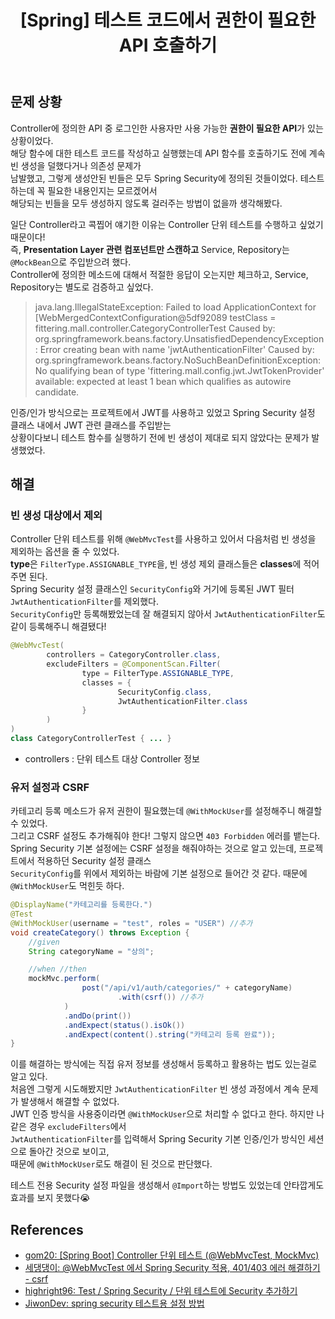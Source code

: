 ﻿---
toc: true
title:  "[Spring] 테스트 코드에서 권한이 필요한 API 호출하기"
last_modified_at:   2023-11-08
categories : Project
excerpt: ""
image: ""
sitemap :
  changefreq : weekly
  priority : 1.0
use_math: true
published: true
---

## 문제 상황
Controller에 정의한 API 중 로그인한 사용자만 사용 가능한 **권한이 필요한 API**가 있는 상황이었다.<br>
해당 함수에 대한 테스트 코드를 작성하고 실행했는데 API 함수를 호출하기도 전에 계속 빈 생성을 덜했다거나 의존성 문제가 <br>
남발했고, 그렇게 생성안된 빈들은 모두 Spring Security에 정의된 것들이었다. 테스트하는데 꼭 필요한 내용인지는 모르겠어서<br>
해당되는 빈들을 모두 생성하지 않도록 걸러주는 방법이 없을까 생각해봤다.<br>

일단 Controller라고 콕찝어 얘기한 이유는 Controller 단위 테스트를 수행하고 싶었기 때문이다!<br>
즉, **Presentation Layer 관련 컴포넌트만 스캔하고** Service, Repository는 `@MockBean`으로 주입받으려 했다.<br>
Controller에 정의한 메소드에 대해서 적절한 응답이 오는지만 체크하고, Service, Repository는 별도로 검증하고 싶었다.<br>

> java.lang.IllegalStateException: Failed to load ApplicationContext for [WebMergedContextConfiguration@5df92089 testClass = fittering.mall.controller.CategoryControllerTest
Caused by: org.springframework.beans.factory.UnsatisfiedDependencyException: Error creating bean with name 'jwtAuthenticationFilter'
Caused by: org.springframework.beans.factory.NoSuchBeanDefinitionException: No qualifying bean of type 'fittering.mall.config.jwt.JwtTokenProvider' available: expected at least 1 bean which qualifies as autowire candidate.

인증/인가 방식으로는 프로젝트에서 JWT를 사용하고 있었고 Spring Security 설정 클래스 내에서 JWT 관련 클래스를 주입받는<br>
상황이다보니 테스트 함수를 실행하기 전에 빈 생성이 제대로 되지 않았다는 문제가 발생했었다.<br>

## 해결
### 빈 생성 대상에서 제외
Controller 단위 테스트를 위해 `@WebMvcTest`를 사용하고 있어서 다음처럼 빈 생성을 제외하는 옵션을 줄 수 있었다.<br>
**type**은 `FilterType.ASSIGNABLE_TYPE`을, 빈 생성 제외 클래스들은 **classes**에 적어주면 된다.<br>
Spring Security 설정 클래스인 `SecurityConfig`와 거기에 등록된 JWT 필터 `JwtAuthenticationFilter`를 제외했다.<br>
`SecurityConfig`만 등록해봤었는데 잘 해결되지 않아서 `JwtAuthenticationFilter`도 같이 등록해주니 해결됐다!<br>
```java
@WebMvcTest(
        controllers = CategoryController.class,
        excludeFilters = @ComponentScan.Filter(
                type = FilterType.ASSIGNABLE_TYPE,
                classes = {
                        SecurityConfig.class,
                        JwtAuthenticationFilter.class
                }
        )
)
class CategoryControllerTest { ... }
```
- controllers : 단위 테스트 대상 Controller 정보

### 유저 설정과 CSRF
카테고리 등록 메소드가 유저 권한이 필요했는데 `@WithMockUser`를 설정해주니 해결할 수 있었다.<br>
그리고 CSRF 설정도 추가해줘야 한다! 그렇지 않으면 `403 Forbidden` 에러를 뱉는다.<br>
Spring Security 기본 설정에는 CSRF 설정을 해줘야하는 것으로 알고 있는데, 프로젝트에서 적용하던 Security 설정 클래스<br>
`SecurityConfig`를 위에서 제외하는 바람에 기본 설정으로 들어간 것 같다. 때문에 `@WithMockUser`도 먹힌듯 하다.<br>
```java
@DisplayName("카테고리를 등록한다.")
@Test
@WithMockUser(username = "test", roles = "USER") //추가
void createCategory() throws Exception {
    //given
    String categoryName = "상의";

    //when //then
    mockMvc.perform(
                post("/api/v1/auth/categories/" + categoryName)
                        .with(csrf()) //추가
            )
            .andDo(print())
            .andExpect(status().isOk())
            .andExpect(content().string("카테고리 등록 완료"));
}
```

이를 해결하는 방식에는 직접 유저 정보를 생성해서 등록하고 활용하는 법도 있는걸로 알고 있다.<br>
처음엔 그렇게 시도해봤지만 `JwtAuthenticationFilter` 빈 생성 과정에서 계속 문제가 발생해서 해결할 수 없었다.<br>
JWT 인증 방식을 사용중이라면 `@WithMockUser`으로 처리할 수 없다고 한다. 하지만 나같은 경우 `excludeFilters`에서<br>
`JwtAuthenticationFilter`를 입력해서 Spring Security 기본 인증/인가 방식인 세션으로 돌아간 것으로 보이고,<br>
때문에 `@WithMockUser`로도 해결이 된 것으로 판단했다.<br>

테스트 전용 Security 설정 파일을 생성해서 `@Import`하는 방법도 있었는데 안타깝게도 효과를 보지 못했다😭<br>

## References
- [gom20: [Spring Boot] Controller 단위 테스트 (@WebMvcTest, MockMvc)](https://gom20.tistory.com/123)
- [세댕댕이: @WebMvcTest 에서 Spring Security 적용, 401/403 에러 해결하기 - csrf](https://sedangdang.tistory.com/303)
- [highright96: Test / Spring Security / 단위 테스트에 Security 추가하기](https://highright96.tistory.com/18)
- [JiwonDev: spring security 테스트용 설정 방법](https://jiwondev.tistory.com/270)
